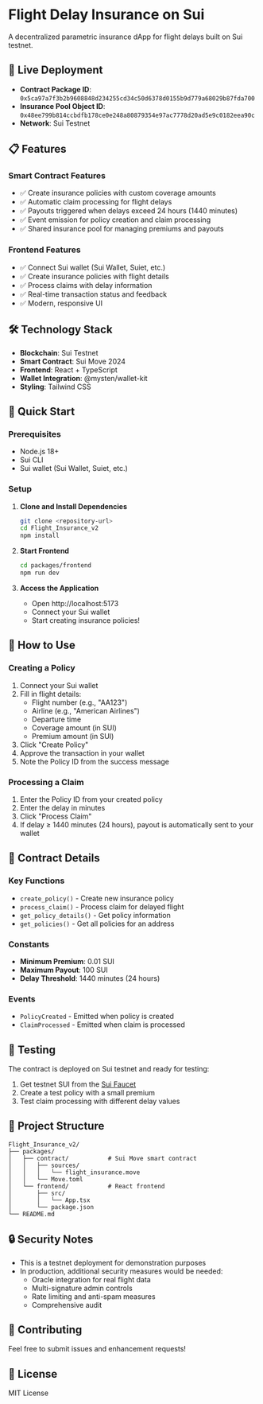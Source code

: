 # Flight Delay Insurance on Sui

A decentralized parametric insurance dApp for flight delays built on Sui testnet.

## 🚀 Live Deployment

- **Contract Package ID**: `0x5ca97a7f3b2b9608848d234255cd34c50d6378d0155b9d779a68029b87fda700`
- **Insurance Pool Object ID**: `0x48ee799b814ccbdfb178ce0e248a80879354e97ac7778d20ad5e9c0182eea90c`
- **Network**: Sui Testnet

## 📋 Features

### Smart Contract Features
- ✅ Create insurance policies with custom coverage amounts
- ✅ Automatic claim processing for flight delays
- ✅ Payouts triggered when delays exceed 24 hours (1440 minutes)
- ✅ Event emission for policy creation and claim processing
- ✅ Shared insurance pool for managing premiums and payouts

### Frontend Features
- ✅ Connect Sui wallet (Sui Wallet, Suiet, etc.)
- ✅ Create insurance policies with flight details
- ✅ Process claims with delay information
- ✅ Real-time transaction status and feedback
- ✅ Modern, responsive UI

## 🛠️ Technology Stack

- **Blockchain**: Sui Testnet
- **Smart Contract**: Sui Move 2024
- **Frontend**: React + TypeScript
- **Wallet Integration**: @mysten/wallet-kit
- **Styling**: Tailwind CSS

## 🚀 Quick Start

### Prerequisites
- Node.js 18+
- Sui CLI
- Sui wallet (Sui Wallet, Suiet, etc.)

### Setup

1. **Clone and Install Dependencies**
   ```bash
   git clone <repository-url>
   cd Flight_Insurance_v2
   npm install
   ```

2. **Start Frontend**
   ```bash
   cd packages/frontend
   npm run dev
   ```

3. **Access the Application**
   - Open http://localhost:5173
   - Connect your Sui wallet
   - Start creating insurance policies!

## 📖 How to Use

### Creating a Policy
1. Connect your Sui wallet
2. Fill in flight details:
   - Flight number (e.g., "AA123")
   - Airline (e.g., "American Airlines")
   - Departure time
   - Coverage amount (in SUI)
   - Premium amount (in SUI)
3. Click "Create Policy"
4. Approve the transaction in your wallet
5. Note the Policy ID from the success message

### Processing a Claim
1. Enter the Policy ID from your created policy
2. Enter the delay in minutes
3. Click "Process Claim"
4. If delay ≥ 1440 minutes (24 hours), payout is automatically sent to your wallet

## 🔧 Contract Details

### Key Functions
- `create_policy()` - Create new insurance policy
- `process_claim()` - Process claim for delayed flight
- `get_policy_details()` - Get policy information
- `get_policies()` - Get all policies for an address

### Constants
- **Minimum Premium**: 0.01 SUI
- **Maximum Payout**: 100 SUI
- **Delay Threshold**: 1440 minutes (24 hours)

### Events
- `PolicyCreated` - Emitted when policy is created
- `ClaimProcessed` - Emitted when claim is processed

## 🧪 Testing

The contract is deployed on Sui testnet and ready for testing:

1. Get testnet SUI from the [Sui Faucet](https://discord.gg/sui)
2. Create a test policy with a small premium
3. Test claim processing with different delay values

## 📁 Project Structure

```
Flight_Insurance_v2/
├── packages/
│   ├── contract/           # Sui Move smart contract
│   │   ├── sources/
│   │   │   └── flight_insurance.move
│   │   └── Move.toml
│   └── frontend/           # React frontend
│       ├── src/
│       │   └── App.tsx
│       └── package.json
└── README.md
```

## 🔒 Security Notes

- This is a testnet deployment for demonstration purposes
- In production, additional security measures would be needed:
  - Oracle integration for real flight data
  - Multi-signature admin controls
  - Rate limiting and anti-spam measures
  - Comprehensive audit

## 🤝 Contributing

Feel free to submit issues and enhancement requests!

## 📄 License

MIT License 